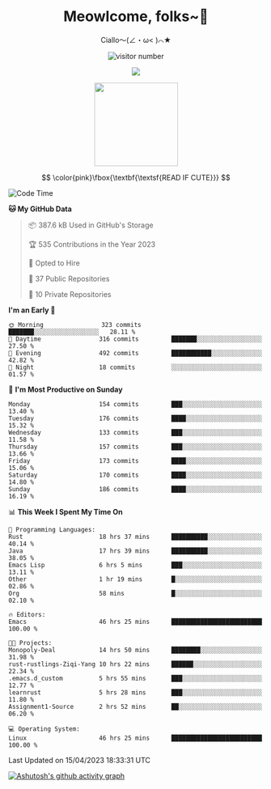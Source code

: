 <div align="center">
  <h1>Meowlcome, folks~👋</h1>
  <p>Ciallo～(∠・ω< )⌒★</p>
</div>

<p align="center">
  <img src="https://count.getloli.com/get/@Ziqi-Yang?theme=rule34" alt="visitor number" />
</p>

<p align="center">
  <img src="https://skillicons.dev/icons?i=rust,c,py,flutter,go,java,js,bash,linux,emacs" />
</p>
<p align="center">
  <img height="165" src="https://github-readme-stats.vercel.app/api?username=Ziqi-Yang&show_icons=true&include_all_commits=true&hide_border=true" />
</p>

$$
\color{pink}\fbox{\textbf{\textsf{READ IF CUTE}}}
$$

<!--START_SECTION:waka-->
![Code Time](http://img.shields.io/badge/Code%20Time-908%20hrs%2022%20mins-blue)

**🐱 My GitHub Data** 

> 📦 387.6 kB Used in GitHub's Storage 
 > 
> 🏆 535 Contributions in the Year 2023
 > 
> 💼 Opted to Hire
 > 
> 📜 37 Public Repositories 
 > 
> 🔑 10 Private Repositories 
 > 
**I'm an Early 🐤** 

```text
🌞 Morning                323 commits         ███████░░░░░░░░░░░░░░░░░░   28.11 % 
🌆 Daytime                316 commits         ███████░░░░░░░░░░░░░░░░░░   27.50 % 
🌃 Evening                492 commits         ███████████░░░░░░░░░░░░░░   42.82 % 
🌙 Night                  18 commits          ░░░░░░░░░░░░░░░░░░░░░░░░░   01.57 % 
```
📅 **I'm Most Productive on Sunday** 

```text
Monday                   154 commits         ███░░░░░░░░░░░░░░░░░░░░░░   13.40 % 
Tuesday                  176 commits         ████░░░░░░░░░░░░░░░░░░░░░   15.32 % 
Wednesday                133 commits         ███░░░░░░░░░░░░░░░░░░░░░░   11.58 % 
Thursday                 157 commits         ███░░░░░░░░░░░░░░░░░░░░░░   13.66 % 
Friday                   173 commits         ████░░░░░░░░░░░░░░░░░░░░░   15.06 % 
Saturday                 170 commits         ████░░░░░░░░░░░░░░░░░░░░░   14.80 % 
Sunday                   186 commits         ████░░░░░░░░░░░░░░░░░░░░░   16.19 % 
```


📊 **This Week I Spent My Time On** 

```text
💬 Programming Languages: 
Rust                     18 hrs 37 mins      ██████████░░░░░░░░░░░░░░░   40.14 % 
Java                     17 hrs 39 mins      ██████████░░░░░░░░░░░░░░░   38.05 % 
Emacs Lisp               6 hrs 5 mins        ███░░░░░░░░░░░░░░░░░░░░░░   13.11 % 
Other                    1 hr 19 mins        █░░░░░░░░░░░░░░░░░░░░░░░░   02.86 % 
Org                      58 mins             █░░░░░░░░░░░░░░░░░░░░░░░░   02.10 % 

🔥 Editors: 
Emacs                    46 hrs 25 mins      █████████████████████████   100.00 % 

🐱‍💻 Projects: 
Monopoly-Deal            14 hrs 50 mins      ████████░░░░░░░░░░░░░░░░░   31.98 % 
rust-rustlings-Ziqi-Yang 10 hrs 22 mins      ██████░░░░░░░░░░░░░░░░░░░   22.34 % 
.emacs.d_custom          5 hrs 55 mins       ███░░░░░░░░░░░░░░░░░░░░░░   12.77 % 
learnrust                5 hrs 28 mins       ███░░░░░░░░░░░░░░░░░░░░░░   11.80 % 
Assignment1-Source       2 hrs 52 mins       ██░░░░░░░░░░░░░░░░░░░░░░░   06.20 % 

💻 Operating System: 
Linux                    46 hrs 25 mins      █████████████████████████   100.00 % 
```


 Last Updated on 15/04/2023 18:33:31 UTC
<!--END_SECTION:waka-->


[![Ashutosh's github activity graph](https://github-readme-activity-graph.cyclic.app/graph?username=Ziqi-Yang&theme=github)](https://github.com/ashutosh00710/github-readme-activity-graph)

